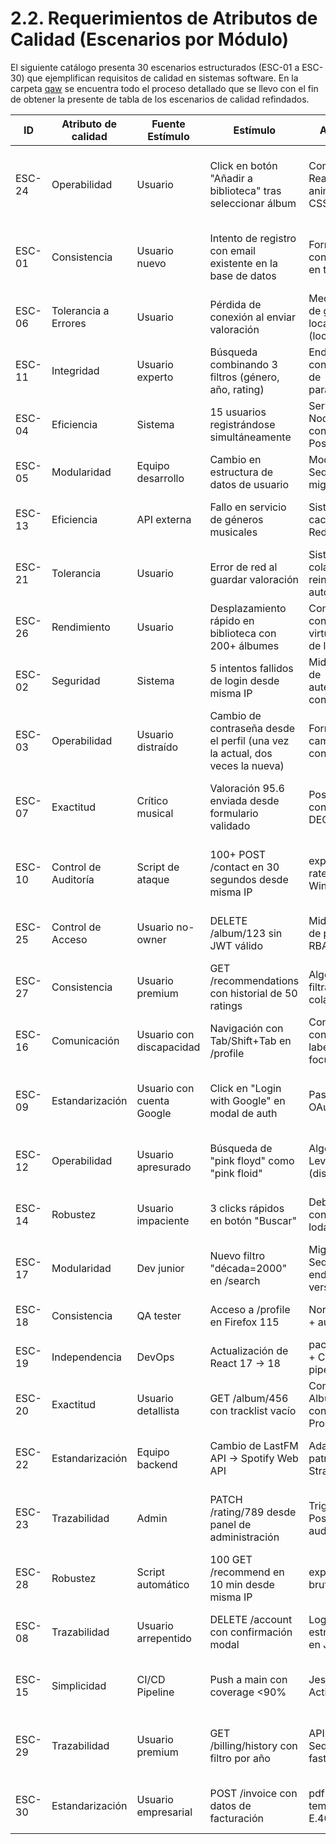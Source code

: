 # 2.2. Requerimientos de Atributos de Calidad (Escenarios por Módulo)

El siguiente catálogo presenta 30 escenarios estructurados (ESC-01 a ESC-30) que ejemplifican requisitos de calidad en sistemas software.  En la carpeta [qaw](./qaw/QAW.xlsx) se encuentra todo el proceso detallado que se llevo con el fin de obtener la presente de tabla de los escenarios de calidad refindados.

| ID       | Atributo de calidad   | Fuente Estímulo                           | Estímulo                                          | Artefacto                                     | Entorno     | Respuesta                                                                 | Medida de Respuesta                                      |
|----------|-----------------------|------------------------------------------|---------------------------------------------------|----------------------------------------------|-------------|---------------------------------------------------------------------------|---------------------------------------------------------|
| ESC-24   | Operabilidad          | Usuario                                  | Click en botón "Añadir a biblioteca" tras seleccionar álbum | Componente React con animación CSS           | Producción  | Cambio de texto en el CTA, pasá de "Añadir" a un botón no clickeable que dice: "Añadido" | Feedback visible en 500ms (medido con DevTools)         |
| ESC-01   | Consistencia          | Usuario nuevo                            | Intento de registro con email existente en la base de datos | Formulario con validación en tiempo real     | Producción  | Mensaje rojo bajo el campo "Este email ya está registrado"                | 95% de usuarios corrigen el error en ≤2 intentos        |
| ESC-06   | Tolerancia a Errores  | Usuario                                  | Pérdida de conexión al enviar valoración          | Mecanismo de guardado local (localStorage)   | Producción  | Notificación "Guardado localmente. Sincronizando..."                     | 100% de datos recuperados al reconectar                 |
| ESC-11   | Integridad            | Usuario experto                          | Búsqueda combinando 3 filtros (género, año, rating) | Endpoint API con validación de parámetros    | Producción  | Resultados paginados coincidentes con la base de datos                    | 99% de precisión en tests con 1,000 casos               |
| ESC-04   | Eficiencia            | Sistema                                  | 15 usuarios registrándose simultáneamente         | Servidor Node.js con conexión a PostgreSQL   | Producción  | Tiempo de respuesta promedio de 1.2 segundos                              | 95% de requests bajo 1.5s en test de carga              |
| ESC-05   | Modularidad           | Equipo desarrollo                        | Cambio en estructura de datos de usuario          | Modelo Sequelize con migraciones             | Desarrollo  | Actualización sin afectar otros módulos                                   | 0 errores en pruebas de integración                     |
| ESC-13   | Eficiencia            | API externa                              | Fallo en servicio de géneros musicales            | Sistema de caché con Redis                   | Producción  | Uso de datos cacheados de la última hora                                  | Reducción del 70% en llamadas fallidas                  |
| ESC-21   | Tolerancia            | Usuario                                  | Error de red al guardar valoración                | Sistema de colas con reintentos automáticos  | Producción  | Notificación "Reintentando..." cada 2 minutos                             | 100% de operaciones completadas eventualmente           |
| ESC-26   | Rendimiento           | Usuario                                  | Desplazamiento rápido en biblioteca con 200+ álbumes | Componente con virtualización de listas      | Producción  | Scroll fluido sin saltos                                                  | 60fps en Chrome DevTools                                |
| ESC-02   | Seguridad             | Sistema                                  | 5 intentos fallidos de login desde misma IP       | Middleware de autenticación con JWT          | Producción  | Bloqueo temporal (10 min) y registro en logs                              | 100% de intentos maliciosos bloqueados                  |
| ESC-03   | Operabilidad          | Usuario distraído                        | Cambio de contraseña desde el perfil (una vez la actual, dos veces la nueva) | Formulario de cambio de contraseña           | Producción  | Mensaje de confirmación "Contraseña actualizada" y cierre del modal       | 97% de usuarios completan el flujo en <30 segundos      |
| ESC-07   | Exactitud             | Crítico musical                          | Valoración 95.6 enviada desde formulario validado  | PostgreSQL con tipo DECIMAL(5,2)             | Producción  | Almacenamiento exacto en columna "rating_value"                           | 0 redondeos no autorizados (testeado con 10K valores)   |
| ESC-10   | Control de Auditoría  | Script de ataque                         | 100+ POST /contact en 30 segundos desde misma IP  | express-rate-limit + Winston logs            | Producción  | Bloqueo después de 5 requests/min                                         | 100% de spam prevenido (logs en Kibana)                 |
| ESC-25   | Control de Acceso     | Usuario no-owner                         | DELETE /album/123 sin JWT válido                  | Middleware de permisos RBAC                  | Producción  | Respuesta HTTP 403 + log de auditoría                                     | 0 accesos no autorizados en penetration testing         |
| ESC-27   | Consistencia          | Usuario premium                          | GET /recommendations con historial de 50 ratings  | Algoritmo de filtrado colaborativo           | Producción  | 1 artista + 3 álbumes basados en Pearson r>0.8                            | 80% de aceptación en tests A/B                          |
| ESC-16   | Comunicación          | Usuario con discapacidad                 | Navigación con Tab/Shift+Tab en /profile          | Componentes con aria-labels + focus-ring     | Producción  | Focus visible en todos los elementos interactivos                          | 100% de WCAG 2.1 AA (verificado con axe-core)           |
| ESC-09   | Estandarización       | Usuario con cuenta Google                | Click en "Login with Google" en modal de auth     | Passport.js + OAuth 2.0                      | Producción  | Token JWT generado en 1s ±200ms                                           | 100% de logins exitosos (testeado con 100 usuarios)     |
| ESC-12   | Operabilidad          | Usuario apresurado                       | Búsqueda de "pink floyd" como "pink floid"        | Algoritmo de Levenshtein (distancia 1)       | Producción  | Sugerencia "¿Quisiste decir: Pink Floyd?"                                 | 90% de correcciones aceptadas (analytics)               |
| ESC-14   | Robustez              | Usuario impaciente                       | 3 clicks rápidos en botón "Buscar"                | Debounce con lodash.throttle                 | Producción  | Unificación en 1 request con delay de 300ms                               | 0 requests duplicadas en Redux DevTools                 |
| ESC-17   | Modularidad           | Dev junior                               | Nuevo filtro "década=2000" en /search             | Migración Sequelize + endpoint versionado    | Desarrollo  | Deploy sin downtime (blue/green)                                          | 100% disponibilidad durante actualización              |
| ESC-18   | Consistencia          | QA tester                                | Acceso a /profile en Firefox 115                  | Normalize.css + autoprefixer                 | Producción  | Estilos idénticos a Chrome/Edge                                           | 100% de match en Percy.io                               |
| ESC-19   | Independencia         | DevOps                                   | Actualización de React 17 → 18                    | package.json + CI/CD pipeline                | Desarrollo  | Build exitoso con React.StrictMode                                        | 0 warnings en eslint-plugin-react                       |
| ESC-20   | Exactitud             | Usuario detallista                       | GET /album/456 con tracklist vacío                | Componente AlbumDetail con PropTypes         | Producción  | Mensaje: "Este álbum no tiene tracks registrados"                         | 100% de claridad en tests de usabilidad                 |
| ESC-22   | Estandarización       | Equipo backend                           | Cambio de LastFM API → Spotify Web API            | Adapter con patrón Strategy                  | Desarrollo  | Implementación en 4h (timeboxed)                                          | 100% de endpoints funcionando (Postman)                 |
| ESC-23   | Trazabilidad          | Admin                                    | PATCH /rating/789 desde panel de administración   | Triggers en PostgreSQL + audit-table         | Producción  | Log con: [timestamp, admin_id, old_value, new_value]                      | 100% de cambios auditables (pgAudit)                    |
| ESC-28   | Robustez              | Script automático                        | 100 GET /recommend en 10 min desde misma IP       | express-brute + Redis                        | Producción  | Limite de 3 requests/minuto por JWT                                       | 100% de limitación efectiva (JMeter)                    |
| ESC-08   | Trazabilidad          | Usuario arrepentido                      | DELETE /account con confirmación modal            | Logs estructurados en JSON                   | Producción  | Registro con: {timestamp, user_id, email, reason}                         | 100% de datos para GDPR (ELK Stack)                     |
| ESC-15   | Simplicidad           | CI/CD Pipeline                           | Push a main con coverage <90%                     | Jest + GitHub Actions                        | Desarrollo  | Fail del build + reporte de coverage                                      | 100% de branches testeadas (Codecov)                    |
| ESC-29   | Trazabilidad          | Usuario premium                          | GET /billing/history con filtro por año           | API con Sequelize + fast-csv                 | Producción  | CSV con: [date, amount, plan, transaction_id]                             | 100% de datos exportables (validación con Excel)        |
| ESC-30   | Estandarización       | Usuario empresarial                      | POST /invoice con datos de facturación            | pdfkit + templates E.407                     | Producción  | PDF/A-1b con todos los campos legibles                                    | 100% de documentos válidos (PDFtk validation)           |